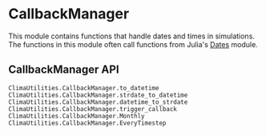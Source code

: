 # CallbackManager

This module contains functions that handle dates and times
in simulations. The functions in this module often call
functions from Julia's [Dates](https://docs.julialang.org/en/v1/stdlib/Dates/) module.

## CallbackManager API

```@docs
ClimaUtilities.CallbackManager.to_datetime
ClimaUtilities.CallbackManager.strdate_to_datetime
ClimaUtilities.CallbackManager.datetime_to_strdate
ClimaUtilities.CallbackManager.trigger_callback
ClimaUtilities.CallbackManager.Monthly
ClimaUtilities.CallbackManager.EveryTimestep
```
